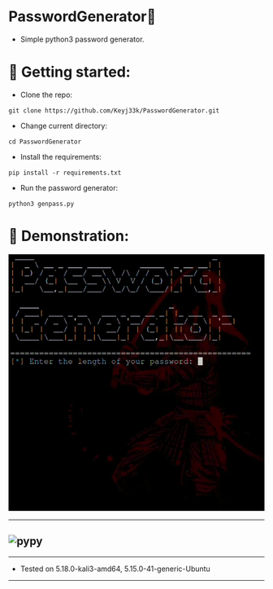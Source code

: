 # PasswordGenerator:snake:

- Simple python3 password generator.

# :rocket: Getting started:

- Clone the repo:
```
git clone https://github.com/Keyj33k/PasswordGenerator.git
```
- Change current directory:
```
cd PasswordGenerator
```
- Install the requirements:
```
pip install -r requirements.txt
```
- Run the password generator:
```
python3 genpass.py
```

# :movie_camera: Demonstration:
![banner](https://github.com/Keyj33k/PasswordGenerator/blob/main/img/pgdemo.gif?raw=true)

---
![pypy](https://raw.githubusercontent.com/Keyj33k/profiles/main/profile/pypy.jpeg)
---
---
  
- Tested on 5.18.0-kali3-amd64, 5.15.0-41-generic-Ubuntu
  
---
